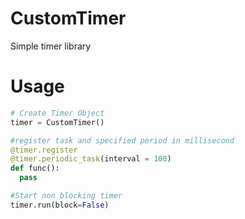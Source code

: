 # CustomTimer

Simple timer library

# Usage
```python
# Create Timer Object
timer = CustomTimer()

#register task and specified period in millisecond
@timer.register
@timer.periodic_task(interval = 100)  
def func():
  pass

#Start non blocking timer
timer.run(block=False)

```

